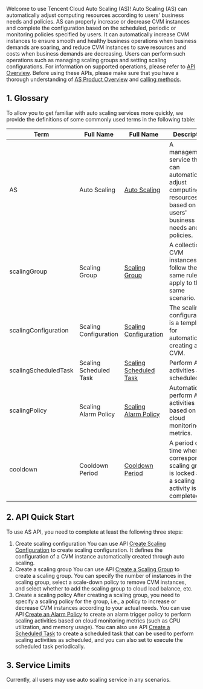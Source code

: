 
Welcome to use Tencent Cloud Auto Scaling (AS)!
Auto Scaling (AS) can automatically adjust computing resources according to users' business needs and policies. AS can properly increase or decrease CVM instances and complete the configuration based on the scheduled, periodic or monitoring policies specified by users. It can automatically increase CVM instances to ensure smooth and healthy business operations when business demands are soaring, and reduce CVM instances to save resources and costs when business demands are decreasing.
Users can perform such operations such as managing scaling groups and setting scaling configurations. For information on supported operations, please refer to <a href="https://cloud.tencent.com/doc/api/372/API%E6%A6%82%E8%A7%88" title="API Overview">API Overview</a>.
Before using these APIs, please make sure that you have a thorough understanding of <a href="https://cloud.tencent.com/doc/product/377/%E4%BA%A7%E5%93%81%E6%A6%82%E8%BF%B0" title="AS Product Overview">AS Product Overview</a> and [calling methods](https://intl.cloud.tencent.com/document/product/377/8940).

## 1. Glossary
To allow you to get familiar with auto scaling services more quickly, we provide the definitions of some commonly used terms in the following table:

| Term | Full Name | Full Name | Description |
|---------|---------|---------|---------|
| AS | Auto Scaling | [Auto Scaling](https://cloud.tencent.com/doc/product/377/3154) | A management service that can automatically adjust computing resources based on users' business needs and policies.  |
| scalingGroup | Scaling Group | [Scaling Group](https://cloud.tencent.com/doc/product/377/3155#1.-.E4.BC.B8.E7.BC.A9.E7.BB.84) | A collection of CVM instances that follow the same rule and apply to the same scenario.  |
| scalingConfiguration | Scaling Configuration | [Scaling Configuration](https://cloud.tencent.com/doc/product/377/3155#2.-.E5.90.AF.E5.8A.A8.E9.85.8D.E7.BD.AE) | The scaling configuration is a template for automatically creating a CVM. |
| scalingScheduledTask | Scaling Scheduled Task | [Scaling Scheduled Task](https://cloud.tencent.com/doc/product/377/3155#3.-.E5.AE.9A.E6.97.B6.E4.BB.BB.E5.8A.A1) | Perform AS activities as scheduled. |
| scalingPolicy | Scaling Alarm Policy | [Scaling Alarm Policy](https://cloud.tencent.com/doc/product/377/3155#5.-.E5.91.8A.E8.AD.A6.E4.BC.B8.E7.BC.A9) | Automatically perform AS activities based on cloud monitoring metrics. |
| cooldown | Cooldown Period | [Cooldown Period](https://cloud.tencent.com/doc/product/377/3155#6.-.E5.86.B7.E5.8D.B4.E6.97.B6.E9.97.B4) | A period of time when the corresponding scaling group is locked after a scaling activity is completed. |

## 2. API Quick Start
To use AS API, you need to complete at least the following three steps:
1. Create scaling configuration
You can use API [Create Scaling Configuration](/doc/api/372/创建启动配置) to create scaling configuration. It defines the configuration of a CVM instance automatically created through auto scaling.
2. Create a scaling group 
You can use API [Create a Scaling Group](/doc/api/372/创建伸缩组) to create a scaling group. You can specify the number of instances in the scaling group, select a scale-down policy to remove CVM instances, and select whether to add the scaling group to cloud load balance, etc.
3. Create a scaling policy
After creating a scaling group, you need to specify a scaling policy for the group, i.e., a policy to increase or decrease CVM instances according to your actual needs. You can use API [Create an Alarm Policy](/doc/api/372/创建告警策略) to create an alarm trigger policy to perform scaling activities based on cloud monitoring metrics (such as CPU utilization, and memory usage). You can also use API [Create a Scheduled Task](/doc/api/372/创建定时任务) to create a scheduled task that can be used to perform scaling activities as scheduled, and you can also set to execute the scheduled task periodically.

## 3. Service Limits
Currently, all users may use auto scaling service in any scenarios.
